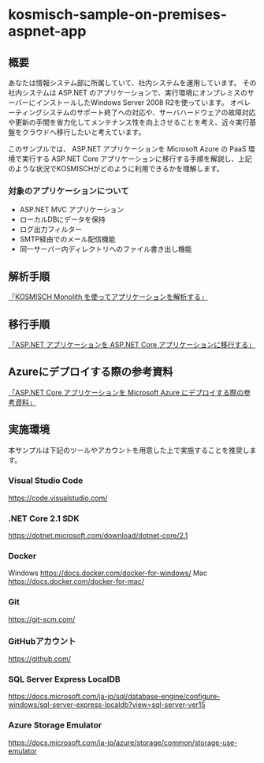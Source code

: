 # kosmisch-sample-on-premises-aspnet-app
## 概要
あなたは情報システム部に所属していて、社内システムを運用しています。
その社内システムは ASP.NET のアプリケーションで、実行環境にオンプレミスのサーバーにインストールしたWindows Server 2008 R2を使っています。
オペレーティングシステムのサポート終了への対応や、サーバハードウェアの故障対応や更新の手間を省力化してメンテナンス性を向上させることを考え、近々実行基盤をクラウドへ移行したいと考えています。

このサンプルでは、 ASP.NET アプリケーションを Microsoft Azure の PaaS 環境で実行する ASP.NET Core アプリケーションに移行する手順を解説し、上記のような状況でKOSMISCHがどのように利用できるかを理解します。

### 対象のアプリケーションについて
- ASP.NET MVC アプリケーション
- ローカルDBにデータを保持
- ログ出力フィルター
- SMTP経由でのメール配信機能
- 同一サーバー内ディレクトリへのファイル書き出し機能

## 解析手順
[「KOSMISCH Monolith を使ってアプリケーションを解析する」](./docs/analyze-application-by-kosmisch-monolith.md)

## 移行手順
[「ASP.NET アプリケーションを ASP.NET Core アプリケーションに移行する」](./docs/migrate-aspnet-to-aspnetcore.md)

## Azureにデプロイする際の参考資料
[「ASP.NET Core アプリケーションを Microsoft Azure にデプロイする際の参考資料」](./docs/deploy-to-azure.md)

## 実施環境
本サンプルは下記のツールやアカウントを用意した上で実施することを推奨します。

### Visual Studio Code
https://code.visualstudio.com/

### .NET Core 2.1 SDK
https://dotnet.microsoft.com/download/dotnet-core/2.1

### Docker
Windows https://docs.docker.com/docker-for-windows/
Mac https://docs.docker.com/docker-for-mac/

### Git
https://git-scm.com/

### GitHubアカウント
https://github.com/

### SQL Server Express LocalDB
https://docs.microsoft.com/ja-jp/sql/database-engine/configure-windows/sql-server-express-localdb?view=sql-server-ver15

### Azure Storage Emulator
https://docs.microsoft.com/ja-jp/azure/storage/common/storage-use-emulator
